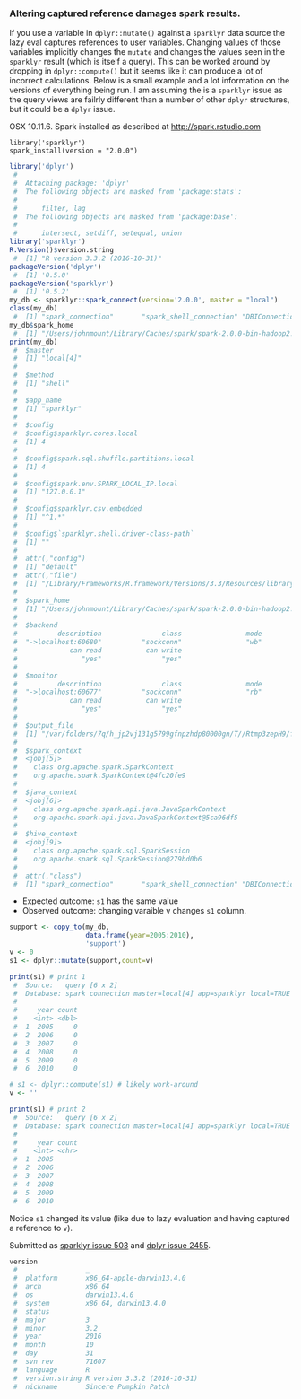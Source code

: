 ### Altering captured reference damages spark results.

If you use a variable in `dplyr::mutate()` against a `sparklyr` data source the lazy eval captures references to user variables. Changing values of those variables implicitly changes the `mutate` and changes the values seen in the `sparklyr` result (which is itself a query). This can be worked around by dropping in `dplyr::compute()` but it seems like it can produce a lot of incorrect calculations. Below is a small example and a lot information on the versions of everything being run. I am assuming the is a `sparklyr` issue as the query views are failrly different than a number of other `dplyr` structures, but it could be a `dplyr` issue.

<!-- Generated from .Rmd. Please edit that file -->
OSX 10.11.6. Spark installed as described at <http://spark.rstudio.com>

    library('sparklyr')
    spark_install(version = "2.0.0")

``` r
library('dplyr')
 #  
 #  Attaching package: 'dplyr'
 #  The following objects are masked from 'package:stats':
 #  
 #      filter, lag
 #  The following objects are masked from 'package:base':
 #  
 #      intersect, setdiff, setequal, union
library('sparklyr')
R.Version()$version.string
 #  [1] "R version 3.3.2 (2016-10-31)"
packageVersion('dplyr')
 #  [1] '0.5.0'
packageVersion('sparklyr')
 #  [1] '0.5.2'
my_db <- sparklyr::spark_connect(version='2.0.0', master = "local")
class(my_db)
 #  [1] "spark_connection"       "spark_shell_connection" "DBIConnection"
my_db$spark_home
 #  [1] "/Users/johnmount/Library/Caches/spark/spark-2.0.0-bin-hadoop2.7"
print(my_db)
 #  $master
 #  [1] "local[4]"
 #  
 #  $method
 #  [1] "shell"
 #  
 #  $app_name
 #  [1] "sparklyr"
 #  
 #  $config
 #  $config$sparklyr.cores.local
 #  [1] 4
 #  
 #  $config$spark.sql.shuffle.partitions.local
 #  [1] 4
 #  
 #  $config$spark.env.SPARK_LOCAL_IP.local
 #  [1] "127.0.0.1"
 #  
 #  $config$sparklyr.csv.embedded
 #  [1] "^1.*"
 #  
 #  $config$`sparklyr.shell.driver-class-path`
 #  [1] ""
 #  
 #  attr(,"config")
 #  [1] "default"
 #  attr(,"file")
 #  [1] "/Library/Frameworks/R.framework/Versions/3.3/Resources/library/sparklyr/conf/config-template.yml"
 #  
 #  $spark_home
 #  [1] "/Users/johnmount/Library/Caches/spark/spark-2.0.0-bin-hadoop2.7"
 #  
 #  $backend
 #          description               class                mode                text              opened 
 #  "->localhost:60680"          "sockconn"                "wb"            "binary"            "opened" 
 #             can read           can write 
 #                "yes"               "yes" 
 #  
 #  $monitor
 #          description               class                mode                text              opened 
 #  "->localhost:60677"          "sockconn"                "rb"            "binary"            "opened" 
 #             can read           can write 
 #                "yes"               "yes" 
 #  
 #  $output_file
 #  [1] "/var/folders/7q/h_jp2vj131g5799gfnpzhdp80000gn/T//Rtmp3zepH9/file13f2048166043_spark.log"
 #  
 #  $spark_context
 #  <jobj[5]>
 #    class org.apache.spark.SparkContext
 #    org.apache.spark.SparkContext@4fc20fe9
 #  
 #  $java_context
 #  <jobj[6]>
 #    class org.apache.spark.api.java.JavaSparkContext
 #    org.apache.spark.api.java.JavaSparkContext@5ca96df5
 #  
 #  $hive_context
 #  <jobj[9]>
 #    class org.apache.spark.sql.SparkSession
 #    org.apache.spark.sql.SparkSession@279bd0b6
 #  
 #  attr(,"class")
 #  [1] "spark_connection"       "spark_shell_connection" "DBIConnection"
```

-   Expected outcome: `s1` has the same value
-   Observed outcome: changing varaible v changes `s1` column.

``` r
support <- copy_to(my_db,
                   data.frame(year=2005:2010),
                   'support')
v <- 0
s1 <- dplyr::mutate(support,count=v)

print(s1) # print 1
 #  Source:   query [6 x 2]
 #  Database: spark connection master=local[4] app=sparklyr local=TRUE
 #  
 #     year count
 #    <int> <dbl>
 #  1  2005     0
 #  2  2006     0
 #  3  2007     0
 #  4  2008     0
 #  5  2009     0
 #  6  2010     0

# s1 <- dplyr::compute(s1) # likely work-around
v <- ''

print(s1) # print 2
 #  Source:   query [6 x 2]
 #  Database: spark connection master=local[4] app=sparklyr local=TRUE
 #  
 #     year count
 #    <int> <chr>
 #  1  2005      
 #  2  2006      
 #  3  2007      
 #  4  2008      
 #  5  2009      
 #  6  2010
```

Notice `s1` changed its value (like due to lazy evaluation and having captured a reference to `v`).

Submitted as [sparklyr issue 503](https://github.com/rstudio/sparklyr/issues/503) and [dplyr issue 2455](https://github.com/hadley/dplyr/issues/2455).

``` r
version
 #                 _                           
 #  platform       x86_64-apple-darwin13.4.0   
 #  arch           x86_64                      
 #  os             darwin13.4.0                
 #  system         x86_64, darwin13.4.0        
 #  status                                     
 #  major          3                           
 #  minor          3.2                         
 #  year           2016                        
 #  month          10                          
 #  day            31                          
 #  svn rev        71607                       
 #  language       R                           
 #  version.string R version 3.3.2 (2016-10-31)
 #  nickname       Sincere Pumpkin Patch
```
